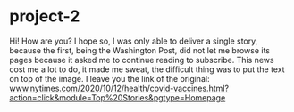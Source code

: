 # project-2

Hi! How are you? I hope so, I was only able to deliver a single story, because the first, being the Washington Post, did not let me browse its pages because it asked me to continue reading to subscribe.
This news cost me a lot to do, it made me sweat, the difficult thing was to put the text on top of the image.
I leave you the link of the original:  www.nytimes.com/2020/10/12/health/covid-vaccines.html?action=click&module=Top%20Stories&pgtype=Homepage
